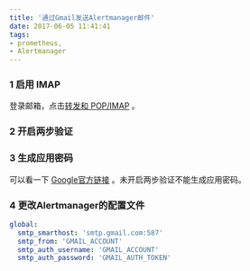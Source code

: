 ```yaml
---
title: '通过Gmail发送Alertmanager邮件'
date: 2017-06-05 11:41:41
tags:
- prometheus,
- Alertmanager
---
```


### 1 启用 IMAP

登录邮箱，点击[转发和 POP/IMAP](https://mail.google.com/mail/u/0/#settings/fwdandpop) 。

### 2 开启两步验证

### 3 生成应用密码 

可以看一下  [Google官方链接](https://support.google.com/accounts/answer/185833?hl=en) 。未开启两步验证不能生成应用密码。

### 4 更改Alertmanager的配置文件

````yaml
global:
  smtp_smarthost: 'smtp.gmail.com:587'
  smtp_from: 'GMAIL_ACCOUNT'
  smtp_auth_username: 'GMAIL_ACCOUNT'
  smtp_auth_password: 'GMAIL_AUTH_TOKEN'
````